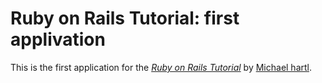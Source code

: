 # Ruby on Rails Tutorial: first applivation 

This is the first application for the [*Ruby on Rails Tutorial*](http://rails-4-0.railstutorial.org/)
by [Michael hartl](http://michaelhartl.com/).

